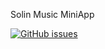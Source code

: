 Solin Music MiniApp

[![GitHub issues](https://img.shields.io/github/issues/DengShuanglin/SolinMusic-MiniApp)](https://github.com/DengShuanglin/SolinMusic-MiniApp/issues)


